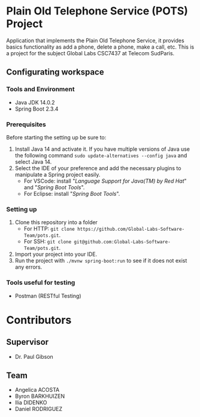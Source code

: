# Plain Old Telephone Service (POTS) Project
Application that implements the Plain Old Telephone Service, it provides basics functionality as add a phone, delete a phone, make a call, etc. This is a project for the subject Global Labs CSC7437 at Telecom SudParis.

## Configurating workspace
### Tools and Environment
- Java JDK 14.0.2
- Spring Boot 2.3.4

### Prerequisites
Before starting the setting up be sure to:
1. Install Java 14 and activate it. If you have multiple versions of Java use the following command ```sudo update-alternatives --config java``` and select Java 14.
2. Select the IDE of your preference and add the necessary plugins to manipulate a Spring project easily.
    - For VSCode: install "*Language Support for Java(TM) by Red Hat*" and "*Spring Boot Tools*".
    - For Eclipse: install "*Spring Boot Tools*".

### Setting up
1. Clone this repository into a folder 
   - For HTTP: ```git clone https://github.com/Global-Labs-Software-Team/pots.git```.
   - For SSH: ```git clone git@github.com:Global-Labs-Software-Team/pots.git```.
2. Import your project into your IDE.
3. Run the project with ```./mvnw spring-boot:run``` to see if it does not exist any errors.

### Tools useful for testing
- Postman (RESTful Testing)

# Contributors
## Supervisor
- Dr. Paul Gibson

## Team
- Angelica ACOSTA
- Byron BARKHUIZEN
- Ilia DIDENKO
- Daniel RODRIGUEZ

